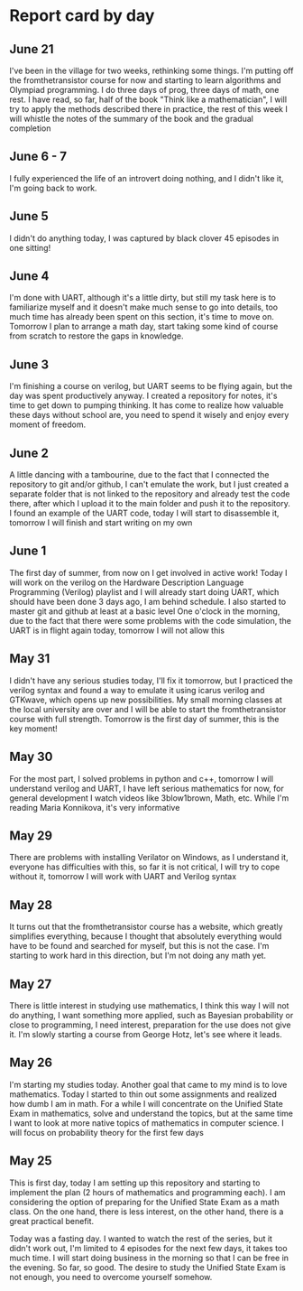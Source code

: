 # Report card by day

## June 21
I've been in the village for two weeks, rethinking some things. I'm putting off the fromthetransistor course for now and starting to learn algorithms and Olympiad programming. I do three days of prog, three days of math, one rest. I have read, so far, half of the book "Think like a mathematician", I will try to apply the methods described there in practice, the rest of this week I will whistle the notes of the summary of the book and the gradual completion

## June 6 - 7
I fully experienced the life of an introvert doing nothing, and I didn't like it, I'm going back to work.

## June 5
I didn't do anything today, I was captured by black clover 45 episodes in one sitting!

## June 4
I'm done with UART, although it's a little dirty, but still my task here is to familiarize myself and it doesn't make much sense to go into details, too much time has already been spent on this section, it's time to move on. Tomorrow I plan to arrange a math day, start taking some kind of course from scratch to restore the gaps in knowledge.

## June 3
I'm finishing a course on verilog, but UART seems to be flying again, but the day was spent productively anyway. I created a repository for notes, it's time to get down to pumping thinking. It has come to realize how valuable these days without school are, you need to spend it wisely and enjoy every moment of freedom.

## June 2
A little dancing with a tambourine, due to the fact that I connected the repository to git and/or github, I can't emulate the work, but I just created a separate folder that is not linked to the repository and already test the code there, after which I upload it to the main folder and push it to the repository.
I found an example of the UART code, today I will start to disassemble it, tomorrow I will finish and start writing on my own 

## June 1
The first day of summer, from now on I get involved in active work! Today I will work on the verilog on the Hardware Description Language Programming (Verilog) playlist and I will already start doing UART, which should have been done 3 days ago, I am behind schedule. I also started to master git and github at least at a basic level
One o'clock in the morning, due to the fact that there were some problems with the code simulation, the UART is in flight again today, tomorrow I will not allow this

## May 31 
I didn't have any serious studies today, I'll fix it tomorrow, but I practiced the verilog syntax and found a way to emulate it using icarus verilog and GTKwave, which opens up new possibilities. My small morning classes at the local university are over and I will be able to start the fromthetransistor course with full strength. Tomorrow is the first day of summer, this is the key moment!

## May 30
For the most part, I solved problems in python and c++, tomorrow I will understand verilog and UART, I have left serious mathematics for now, for general development I watch videos like 3blow1brown, Math, etc. While I'm reading Maria Konnikova, it's very informative

## May 29
There are problems with installing Verilator on Windows, as I understand it, everyone has difficulties with this, so far it is not critical, I will try to cope without it, tomorrow I will work with UART and Verilog syntax

## May 28
It turns out that the fromthetransistor course has a website, which greatly simplifies everything, because I thought that absolutely everything would have to be found and searched for myself, but this is not the case. I'm starting to work hard in this direction, but I'm not doing any math yet.

## May 27
There is little interest in studying use mathematics, I think this way I will not do anything, I want something more applied, such as Bayesian probability or close to programming, I need interest, preparation for the use does not give it. I'm slowly starting a course from George Hotz, let's see where it leads.

## May 26
I'm starting my studies today. Another goal that came to my mind is to love mathematics. Today I started to thin out some assignments and realized how dumb I am in math. For a while I will concentrate on the Unified State Exam in mathematics, solve and understand the topics, but at the same time I want to look at more native topics of mathematics in computer science. I will focus on probability theory for the first few days

## May 25
This is first day, today I am setting up this repository and starting to implement the plan (2 hours of mathematics and programming each).
I am considering the option of preparing for the Unified State Exam as a math class. On the one hand, there is less interest, on the other hand, there is a great practical benefit.

Today was a fasting day. I wanted to watch the rest of the series, but it didn't work out, I'm limited to 4 episodes for the next few days, it takes too much time. I will start doing business in the morning so that I can be free in the evening. So far, so good.
The desire to study the Unified State Exam is not enough, you need to overcome yourself somehow.
